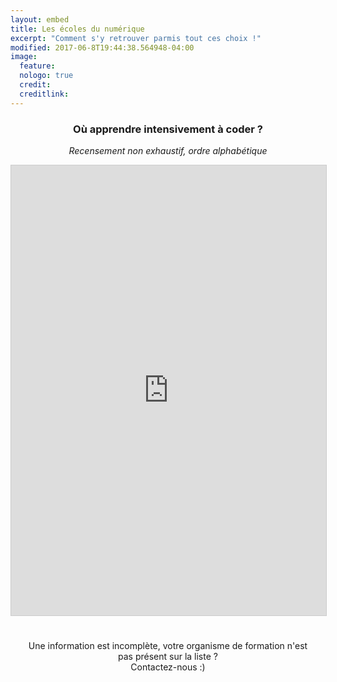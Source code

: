 ```yaml
---
layout: embed
title: Les écoles du numérique
excerpt: "Comment s'y retrouver parmis tout ces choix !"
modified: 2017-06-8T19:44:38.564948-04:00
image:
  feature:
  nologo: true
  credit:
  creditlink:
---
```


<h3 style="text-align: center">Où apprendre intensivement à coder ?</h3>
<p style="text-align: center"><i> Recensement non exhaustif, ordre alphabétique </i></p>


<!--

<div id="ecolesdunumerique">
  <div id="schools_container"></div>
</div>

-->


<iframe class="airtable-embed" src="https://airtable.com/embed/shrVRDtG3sS9JuA7F?backgroundColor=green&viewControls=on" frameborder="0" onmousewheel="" width="100%" height="720" style="background: transparent; border: 1px solid #ccc;"></iframe>

<p style="text-align: center; padding: 5%;">
Une information est incomplète, votre organisme de formation n'est pas présent sur la liste ? <br> Contactez-nous :)
</p>
